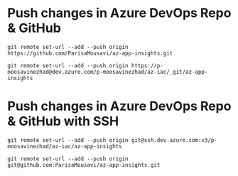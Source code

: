 # Push changes in Azure DevOps Repo & GitHub
```
git remote set-url --add --push origin https://github.com/ParisaMousavi/az-app-insights.git

git remote set-url --add --push origin https://p-moosavinezhad@dev.azure.com/p-moosavinezhad/az-iac/_git/az-app-insights
```

# Push changes in Azure DevOps Repo & GitHub with SSH
```
git remote set-url --add --push origin git@ssh.dev.azure.com:v3/p-moosavinezhad/az-iac/az-app-insights

git remote set-url --add --push origin git@github.com:ParisaMousavi/az-app-insights.git
```